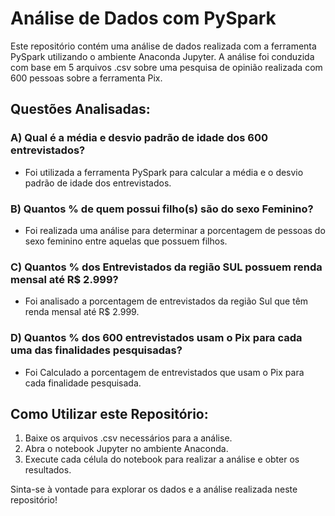 # Análise de Dados com PySpark

Este repositório contém uma análise de dados realizada com a ferramenta PySpark utilizando o ambiente Anaconda Jupyter. A análise foi conduzida com base em 5 arquivos .csv sobre uma pesquisa de opinião realizada com 600 pessoas sobre a ferramenta Pix.

## Questões Analisadas:

### A) Qual é a média e desvio padrão de idade dos 600 entrevistados?
- Foi utilizada a ferramenta PySpark para calcular a média e o desvio padrão de idade dos entrevistados.

### B) Quantos % de quem possui filho(s) são do sexo Feminino?
- Foi realizada uma análise para determinar a porcentagem de pessoas do sexo feminino entre aquelas que possuem filhos.

### C) Quantos % dos Entrevistados da região SUL possuem renda mensal até R$ 2.999?
- Foi analisado a porcentagem de entrevistados da região Sul que têm renda mensal até R$ 2.999.

### D) Quantos % dos 600 entrevistados usam o Pix para cada uma das finalidades pesquisadas?
- Foi Calculado a porcentagem de entrevistados que usam o Pix para cada finalidade pesquisada.

## Como Utilizar este Repositório:

1. Baixe os arquivos .csv necessários para a análise.
2. Abra o notebook Jupyter no ambiente Anaconda.
3. Execute cada célula do notebook para realizar a análise e obter os resultados.

Sinta-se à vontade para explorar os dados e a análise realizada neste repositório!
